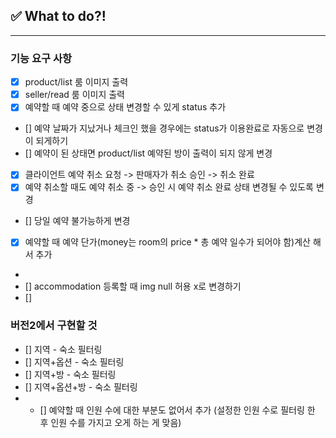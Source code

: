 ## ✅ What to do?!

***

### 기능 요구 사항
+ [x] product/list 룸 이미지 출력
+ [x] seller/read 룸 이미지 출력
+ [x] 예약할 때 예약 중으로 상태 변경할 수 있게 status 추가
+ [] 예약 날짜가 지났거나 체크인 했을 경우에는 status가 이용완료로 자동으로 변경이 되게하기
+ [] 예약이 된 상태면 product/list 예약된 방이 출력이 되지 않게 변경
+ [x] 클라이언트 예약 취소 요청 -> 판매자가 취소 승인 -> 취소 완료 
+ [x] 예약 취소할 때도 예약 취소 중 -> 승인 시 예약 취소 완료 상태 변경될 수 있도록 변경
+ [] 당일 예약 불가능하게 변경
+ [x] 예약할 때 예약 단가(money는 room의 price * 총 예약 일수가 되어야 함)계산 해서 추가
+ 
+ [] accommodation 등록할 때 img null 허용 x로 변경하기
+ [] 

### 버전2에서 구현할 것
+ [] 지역 - 숙소 필터링
+ [] 지역+옵션 - 숙소 필터링
+ [] 지역+방 - 숙소 필터링
+ [] 지역+옵션+방 - 숙소 필터링
+ + [] 예약할 때 인원 수에 대한 부분도 없어서 추가 (설정한 인원 수로 필터링 한 후 인원 수를 가지고 오게 하는 게 맞음)